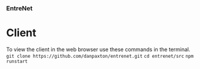 ### EntreNet

# Client
To view the client in the web browser use these commands in the terminal.
`git clone https://github.com/danpaxton/entrenet.git`
`cd entrenet/src`
`npm runstart`